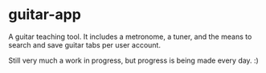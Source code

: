 # guitar-app
A guitar teaching tool. It includes a metronome, a tuner, and the means to search and save guitar tabs per user account. 

Still very much a work in progress, but progress is being made every day. :)
